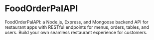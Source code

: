 # FoodOrderPalAPI
FoodOrderPalAPI: a Node.js, Express, and Mongoose backend API for restaurant apps with RESTful endpoints for menus, orders, tables, and users. Build your own seamless restaurant experience for customers.
